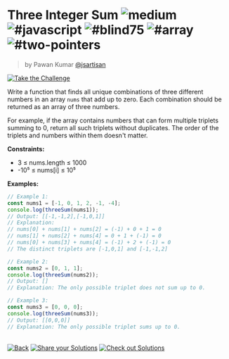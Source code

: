 <!--info-header-start--><h1>Three Integer Sum <img src="https://img.shields.io/badge/-medium-d9901a" alt="medium"/> <img src="https://img.shields.io/badge/-%23javascript-999" alt="#javascript"/> <img src="https://img.shields.io/badge/-%23blind75-999" alt="#blind75"/> <img src="https://img.shields.io/badge/-%23array-999" alt="#array"/> <img src="https://img.shields.io/badge/-%23two--pointers-999" alt="#two-pointers"/></h1><blockquote><p>by Pawan Kumar <a href="https://github.com/jsartisan" target="_blank">@jsartisan</a></p></blockquote><p><a href="https://frontend-challenges.com/challenges/205-three-integer-sum" target="_blank"><img src="https://img.shields.io/badge/-Take%20the%20Challenge-0d99ff?logo=javascript&logoColor=white" alt="Take the Challenge"/></a> </p><!--info-header-end-->

Write a function that finds all unique combinations of three different numbers in an array `nums` that add up to zero. Each combination should be returned as an array of three numbers.

For example, if the array contains numbers that can form multiple triplets summing to 0, return all such triplets without duplicates. The order of the triplets and numbers within them doesn't matter.

**Constraints:**
- 3 ≤ nums.length ≤ 1000
- -10⁵ ≤ nums[i] ≤ 10⁵

**Examples:**

```typescript
// Example 1:
const nums1 = [-1, 0, 1, 2, -1, -4];
console.log(threeSum(nums1));
// Output: [[-1,-1,2],[-1,0,1]]
// Explanation:
// nums[0] + nums[1] + nums[2] = (-1) + 0 + 1 = 0
// nums[1] + nums[2] + nums[4] = 0 + 1 + (-1) = 0
// nums[0] + nums[3] + nums[4] = (-1) + 2 + (-1) = 0
// The distinct triplets are [-1,0,1] and [-1,-1,2]

// Example 2:
const nums2 = [0, 1, 1];
console.log(threeSum(nums2));
// Output: []
// Explanation: The only possible triplet does not sum up to 0.

// Example 3:
const nums3 = [0, 0, 0];
console.log(threeSum(nums3));
// Output: [[0,0,0]]
// Explanation: The only possible triplet sums up to 0.
```


<!--info-footer-start--><br><a href="../../README.md" target="_blank"><img src="https://img.shields.io/badge/-Back-grey" alt="Back"/></a> <a href="https://github.com/jsartisan/frontend-challenges/issues/new?template=answer.md&labels=answer,205,undefined&title=205%20-%20Three%20Integer%20Sum%20-%20undefined&body=" target="_blank"><img src="https://img.shields.io/badge/-Share%20your%20Solutions-teal" alt="Share your Solutions"/></a> <a href="https://github.com/jsartisan/frontend-challenges/issues?q=label%3A205+label%3Aanswer+sort%3Areactions-%2B1-desc" target="_blank"><img src="https://img.shields.io/badge/-Check%20out%20Solutions-de5a77?logo=awesome-lists&logoColor=white" alt="Check out Solutions"/></a> <!--info-footer-end-->